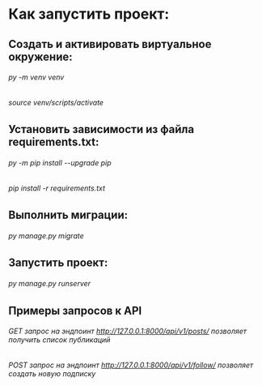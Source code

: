 # Как запустить проект:

## Cоздать и активировать виртуальное окружение:

###### py -m venv venv

###### source venv/scripts/activate

## Установить зависимости из файла requirements.txt:

###### py -m pip install --upgrade pip
###### pip install -r requirements.txt

## Выполнить миграции:

###### py manage.py migrate

## Запустить проект:

###### py manage.py runserver

## Примеры запросов к API

###### GET запрос на эндпоинт http://127.0.0.1:8000/api/v1/posts/ позволяет получить список публикаций
###### POST запрос на эндпоинт http://127.0.0.1:8000/api/v1/follow/ позволяет создать новую подписку
